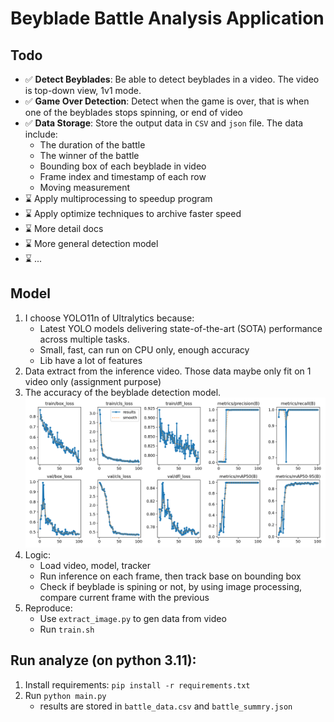 # Beyblade Battle Analysis Application
## Todo
- ✅ **Detect Beyblades**: Be able to detect beyblades in a video. The video is top-down view, 1v1 mode.
- ✅ **Game Over Detection**: Detect when the game is over, that is when one of the beyblades stops spinning, or end of video
- ✅ **Data Storage**: Store the output data in `CSV` and `json` file. The data include:
	- The duration of the battle
	- The winner of the battle
	- Bounding box of each beyblade in video
	- Frame index and timestamp of each row
	- Moving measurement
- ⌛ Apply multiprocessing to speedup program
- ⌛ Apply optimize techniques to archive faster speed
- ⌛ More detail docs
- ⌛ More general detection model
- ⌛ ...


## Model
1. I choose YOLO11n of Ultralytics because:
	- Latest YOLO models delivering state-of-the-art (SOTA) performance across multiple tasks.
	- Small, fast, can run on CPU only, enough accuracy
	- Lib have a lot of features
2. Data extract from the inference video. Those data maybe only fit on 1 video only (assignment purpose)
3. The accuracy of the beyblade detection model.
![alt text](runs/detect/train2/results.png)
4. Logic:
	- Load video, model, tracker
	- Run inference on each frame, then track base on bounding box
	- Check if beyblade is spining or not, by using image processing, compare current frame with the previous
5. Reproduce:
	- Use `extract_image.py` to gen data from video
	- Run `train.sh`

## Run analyze (on python 3.11):
1. Install requirements: `pip install -r requirements.txt`
2. Run `python main.py`
	- results are stored in `battle_data.csv` and `battle_summry.json`


